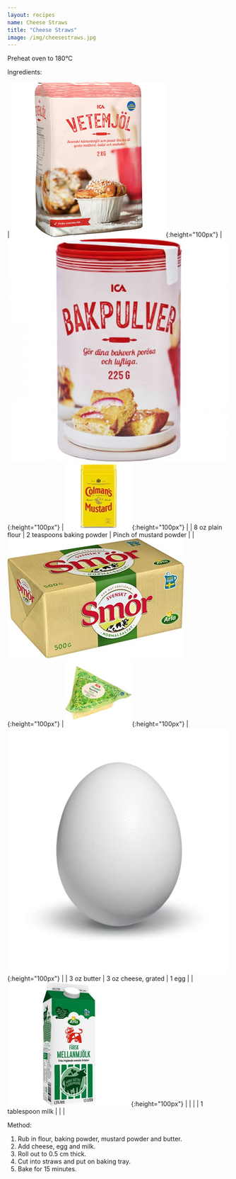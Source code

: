 ```yaml
---
layout: recipes
name: Cheese Straws
title: "Cheese Straws"
image: /img/cheesestraws.jpg
---
```


Preheat oven to 180°C

Ingredients:

| ![Flour](/img/flour.jpg){:height="100px"} | ![Baking powder](/img/bakingpowder.jpg){:height="100px"} | ![Mustard powder](/img/mustardpowder.jpg){:height="100px"} |
| 8 oz plain flour | 2 teaspoons baking powder | Pinch of mustard powder |
| ![Butter](/img/butter.jpg){:height="100px"} | ![Cheese](/img/cheese.jpg){:height="100px"} | ![Egg](/img/egg.jpg){:height="100px"} |
| 3 oz butter | 3 oz cheese, grated | 1 egg |
| ![Milk](/img/milk.jpg){:height="100px"} |  |  |
| 1 tablespoon milk |  |  |

Method:
1. Rub in flour, baking powder, mustard powder and butter.
2. Add cheese, egg and milk.
3. Roll out to 0.5 cm thick.
4. Cut into straws and put on baking tray.
5. Bake for 15 minutes.